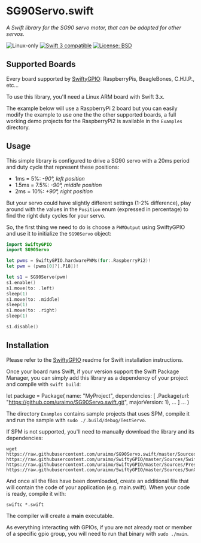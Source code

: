 # SG90Servo.swift

*A Swift library for the SG90 servo motor, that can be adapted for other servos.*

<p>
<img src="https://img.shields.io/badge/os-linux-green.svg?style=flat" alt="Linux-only" />
<a href="https://developer.apple.com/swift"><img src="https://img.shields.io/badge/swift3-compatible-4BC51D.svg?style=flat" alt="Swift 3 compatible" /></a>
<a href="https://raw.githubusercontent.com/uraimo/5110lcd_pcd8544.swift/master/LICENSE"><img src="http://img.shields.io/badge/license-BSD-blue.svg?style=flat" alt="License: BSD" /></a>
</p>
 

## Supported Boards

Every board supported by [SwiftyGPIO](https://github.com/uraimo/SwiftyGPIO): RaspberryPis, BeagleBones, C.H.I.P., etc...

To use this library, you'll need a Linux ARM board with Swift 3.x.

The example below will use a RaspberryPi 2 board but you can easily modify the example to use one the the other supported boards, a full working demo projects for the RaspberryPi2 is available in the `Examples` directory.

## Usage

This simple library is configured to drive a SG90 servo with a 20ms period and duty cycle that represent these positions:

* 1ms = 5%: _-90°, left position_
* 1.5ms = 7.5%: _-90°, middle position_
* 2ms = 10%: _+90°, right position_

But your servo could have slightly different settings (1-2% difference), play around with the values in the `Position` enum (expressed in percentage) to find the right duty cycles for your servo.

So, the first thing we need to do is choose a `PWMOutput` using SwiftyGPIO and use it to initialize the `SG90Servo` object:

```swift
import SwiftyGPIO
import SG90Servo

let pwms = SwiftyGPIO.hardwarePWMs(for:.RaspberryPi2)!
let pwm = (pwms[0]?[.P18])!

let s1 = SG90Servo(pwm)
s1.enable()
s1.move(to: .left)
sleep(1)
s1.move(to: .middle)
sleep(1)
s1.move(to: .right)
sleep(1)

s1.disable()

```

## Installation

Please refer to the [SwiftyGPIO](https://github.com/uraimo/SwiftyGPIO) readme for Swift installation instructions.

Once your board runs Swift, if your version support the Swift Package Manager, you can simply add this library as a dependency of your project and compile with `swift build`:

  let package = Package(
      name: "MyProject",
      dependencies: [
    .Package(url: "https://github.com/uraimo/SG90Servo.swift.git", majorVersion: 1),
    ...
      ]
      ...
  ) 

The directory `Examples` contains sample projects that uses SPM, compile it and run the sample with `sudo ./.build/debug/TestServo`.

If SPM is not supported, you'll need to manually download the library and its dependencies: 

    wget https://raw.githubusercontent.com/uraimo/SG90Servo.swift/master/Sources/SG90Servo.swift https://raw.githubusercontent.com/uraimo/SwiftyGPIO/master/Sources/SwiftyGPIO.swift https://raw.githubusercontent.com/uraimo/SwiftyGPIO/master/Sources/Presets.swift https://raw.githubusercontent.com/uraimo/SwiftyGPIO/master/Sources/SunXi.swift
     
And once all the files have been downloaded, create an additional file that will contain the code of your application (e.g. main.swift). When your code is ready, compile it with:

    swiftc *.swift

The compiler will create a **main** executable.

As everything interacting with GPIOs, if you are not already root or member of a specific gpio group, you will need to run that binary with `sudo ./main`.
